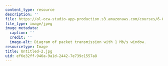 ```yaml
---
content_type: resource
description: ''
file: https://ol-ocw-studio-app-production.s3.amazonaws.com/courses/6-033-computer-system-engineering-spring-2018/ef6e32ff946a9a1d24427e739c1557a8_Untitled-2.jpg
file_type: image/jpeg
image_metadata:
  caption: ''
  credit: ''
  image-alt: Diagram of packet transmission with 1 Mb/s window.
resourcetype: Image
title: Untitled-2.jpg
uid: ef6e32ff-946a-9a1d-2442-7e739c1557a8
---
```

